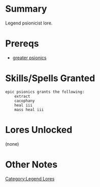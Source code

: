 # Summary

Legend psionicist lore.

# Prereqs

-   [greater psionics](Greater_Psionics "wikilink")

# Skills/Spells Granted

`epic psionics grants the following:`  
`    extract`  
`    cacophany`  
`    heal iii`  
`    mass heal iii`

# Lores Unlocked

(none)

# Other Notes

[Category:Legend Lores](Category:Legend_Lores "wikilink")
